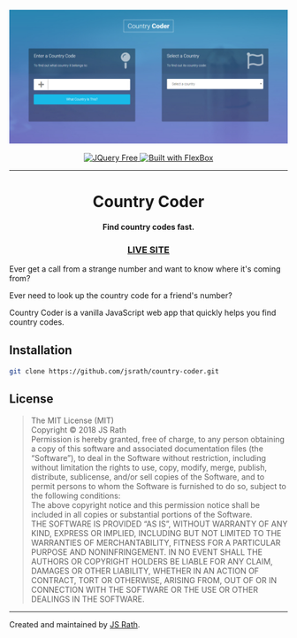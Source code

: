 <p align="center">
  <img alt="Country Code Screenshot" src="./screenshot.jpg" width="800" />
</p>
<p align="center">
  <a href="#">
    <img alt="JQuery Free" src="https://img.shields.io/badge/jquery-free-blue.svg">
  </a>
  <a href="#">
    <image alt="Built with FlexBox" src="https://img.shields.io/badge/built%20with-flexbox-green.svg" />
  </a>
</p>
<hr>
<h1 align="center">Country Coder</h1>
<h4 align="center">Find country codes fast.</h4>
<h3 align="center"><a href="http://projects.jsrath.com/country-coder">LIVE SITE</a></h3>

Ever get a call from a strange number and want to know where it's coming from? 

Ever need to look up the country code for a friend's number?

Country Coder is a vanilla JavaScript web app that quickly helps you find country codes.

## Installation

```sh
git clone https://github.com/jsrath/country-coder.git
```

## License

> The MIT License (MIT)<br/> Copyright © 2018 JS Rath <br/> Permission is hereby granted, free of charge, to any person obtaining a copy of this software and associated documentation files (the “Software”), to deal in the Software without restriction, including without limitation the rights to use, copy, modify, merge, publish, distribute, sublicense, and/or sell copies of the Software, and to permit persons to whom the Software is furnished to do so, subject to the following conditions: <br/>The above copyright notice and this permission notice shall be included in all copies or substantial portions of the Software. <br/> THE SOFTWARE IS PROVIDED “AS IS”, WITHOUT WARRANTY OF ANY KIND, EXPRESS OR IMPLIED, INCLUDING BUT NOT LIMITED TO THE WARRANTIES OF MERCHANTABILITY, FITNESS FOR A PARTICULAR PURPOSE AND NONINFRINGEMENT. IN NO EVENT SHALL THE AUTHORS OR COPYRIGHT HOLDERS BE LIABLE FOR ANY CLAIM, DAMAGES OR OTHER LIABILITY, WHETHER IN AN ACTION OF CONTRACT, TORT OR OTHERWISE, ARISING FROM, OUT OF OR IN CONNECTION WITH THE SOFTWARE OR THE USE OR OTHER DEALINGS IN THE SOFTWARE.

---

Created and maintained by [JS Rath](http://www.jsrath.com).
